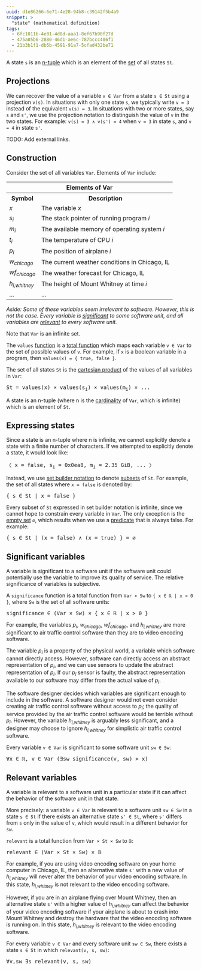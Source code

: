```yaml
---
uuid: d1e86266-6e71-4e28-94b8-c39142f5b4a9
snippet: >
  "state" (mathematical definition)
tags:
  - 6fc1011b-4e81-4d8d-aaa1-8ef67b90f27d
  - 475a05b6-2880-46d1-ae6c-787bccc406f1
  - 21b3b1f1-db5b-4591-91a7-5cfad432be71
---
```


A state `s` is an [n-tuple][tuple] which is an element of the [set][set]
of all states `St`.

## Projections

We can recover the value of a variable `v ∈ Var` from a state `s ∈ St`
using a projection `v(s)`. In situations with only one state `s`, we
typically write `v = 3` instead of the equivalent `v(s) = 3`. In
situations with two or more states, say `s` and `s'`, we use the
projection notation to distinguish the value of `v` in the two states.
For example: `v(s) = 3 ∧ v(s') = 4` when `v = 3` in state `s`, and `v =
4` in state `s'`.

TODO: Add external links.

## Construction

Consider the set of all variables `Var`. Elements of `Var` include:

<div class="table">
  <table>
    <tr>
      <th colspan="2" class="left">Elements of Var</th>
    </tr>
    <tr>
      <th class="left">Symbol</th>
      <th class="left">Description</th>
    </tr>
    <tr>
      <td class="center"><em>x</em></td>
      <td>The variable <em>x</em></td>
    </tr>
    <tr>
      <td class="center"><em>s<sub>i</sub></em></td>
      <td>The stack pointer of running program <em>i</em></td>
    </tr>
    <tr>
      <td class="center"><em>m<sub>i</sub></em></td>
      <td>The available memory of operating system <em>i</em></td>
    </tr>
    <tr>
      <td class="center"><em>t<sub>i</sub></em></td>
      <td>The temperature of CPU <em>i</em></td>
    </tr>
    <tr>
      <td class="center"><em>p<sub>i</sub></em></td>
      <td>The position of airplane <em>i</em></td>
    </tr>
    <tr>
      <td class="center"><em>w<sub>chicago</sub></em></td>
      <td>The current weather conditions in Chicago, IL</td>
    </tr>
    <tr>
      <td class="center"><em>wf<sub>chicago</sub></em></td>
      <td>The weather forecast for Chicago, IL</td>
    </tr>
    <tr>
      <td class="center"><em>h<sub>i,whitney</sub></em></td>
      <td>The height of Mount Whitney at time <em>i</em></td>
    </tr>
    <tr>
      <td>...</td>
      <td>...</td>
    </tr>
  </table>
</div>

*Aside: Some of these variables seem irrelevant to software. However,
this is not the case. Every variable is
[significant](#significant-variables) to some software unit, and all
variables are [relevant](#relevant-variables) to every software unit.*

Note that `Var` is an infinite set.

The `values` [function][function] is a [total function][total function]
which maps each variable `v ∈ Var` to the set of possible values of `v`.
For example, if `x` is a boolean variable in a program, then `values(x)
= { true, false }`.

The set of all states `St` is the [cartesian product][cartesian product]
of the values of all variables in `Var`:

<pre>
St = values(x) × values(s<sub>i</sub>) × values(m<sub>i</sub>) × ...
</pre>

A state is an n-tuple (where n is the [cardinality][cardinality] of
`Var`, which is infinite) which is an element of `St`.

## Expressing states

Since a state is an n-tuple where n is infinite, we cannot explicitly
denote a state with a finite number of characters. If we attempted to
explicitly denote a state, it would look like:

<pre>
〈 x = false, s<sub>i</sub> = 0x0ea8, m<sub>i</sub> = 2.35 GiB, ... 〉
</pre>

Instead, we use [set builder notation][set builder] to denote
[subsets][subset] of `St`. For example, the set of all states where `x =
false` is denoted by:

<pre>
{ s ∈ St | x = false }
</pre>

Every subset of `St` expressed in set builder notation is infinite,
since we cannot hope to constrain every variable in `Var`. The only
exception is the [empty set][empty set] `∅`, which results when we use a
[predicate][predicate] that is always false. For example:

<pre>
{ s ∈ St | (x = false) ∧ (x = true) } = ∅
</pre>

## Significant variables

A variable is significant to a software unit if the software unit could
potentially use the variable to improve its quality of service. The
relative significance of variables is subjective.

A `significance` function is a total function from `Var × Sw` to `{ x ∈
ℝ | x > 0 }`, where `Sw` is the set of all software units:

<pre>
significance ∈ (Var × Sw) × { x ∈ ℝ | x > 0 }
</pre>

For example, the variables *p<sub>i</sub>*, *w<sub>chicago</sub>*,
*wf<sub>chicago</sub>*, and *h<sub>i,whitney</sub>* are more significant
to air traffic control software than they are to video encoding
software.

The variable *p<sub>i</sub>* is a property of the physical world, a
variable which software cannot directly access. However, software can
directly access an abstract representation of *p<sub>i</sub>*, and we
can use sensors to update the abstract representation of
*p<sub>i</sub>*. If our *p<sub>i</sub>* sensor is faulty, the abstract
representation available to our software may differ from the actual
value of *p<sub>i</sub>*.

The software designer decides which variables are significant enough to
include in the software. A software designer would not even consider
creating air traffic control software without access to *p<sub>i</sub>*;
the quality of service provided by the air traffic control software
would be terrible without *p<sub>i</sub>*. However, the variable
*h<sub>i,whitney</sub>* is arguably less significant, and a designer may
choose to ignore *h<sub>i,whitney</sub>* for simplistic air traffic
control software.

Every variable `v ∈ Var` is significant to some software unit `sw ∈ Sw`:

<pre>
∀x ∈ ℝ, v ∈ Var (∃sw significance(v, sw) > x)
</pre>

## Relevant variables

A variable is relevant to a software unit in a particular state if it
can affect the behavior of the software unit in that state.

More precisely: a variable `v ∈ Var` is relevant to a software unit `sw
∈ Sw` in a state `s ∈ St` if there exists an alternative state `s' ∈
St`, where `s'` differs from `s` only in the value of `v`, which would
result in a different behavior for `sw`.

`relevant` is a total function from `Var × St × Sw` to `𝔹`:

<pre>
relevant ∈ (Var × St × Sw) × 𝔹
</pre>

For example, if you are using video encoding software on your home
computer in Chicago, IL, then an alternative state `s'` with a new value
of *h<sub>i,whitney</sub>* will never alter the behavior of your video
encoding software. In this state, *h<sub>i,whitney</sub>* is not
relevant to the video encoding software.

However, if you are in an airplane flying over Mount Whitney, then an
alternative state `s'` with a higher value of *h<sub>i,whitney</sub>*
can affect the behavior of your video encoding software if your airplane
is about to crash into Mount Whitney and destroy the hardware that the
video encoding software is running on. In this state,
*h<sub>i,whitney</sub>* is relevant to the video encoding software.

For every variable `v ∈ Var` and every software unit `sw ∈ Sw`, there
exists a state `s ∈ St` in which `relevant(v, s, sw)`:

<pre>
∀v,sw ∃s relevant(v, s, sw)
</pre>

[cardinality]: https://en.wikipedia.org/wiki/Cardinality
[cartesian product]: https://en.wikipedia.org/wiki/Cartesian_product
[empty set]: https://en.wikipedia.org/wiki/Empty_set
[function]: http://mathworld.wolfram.com/Function.html
[predicate]: https://en.wikipedia.org/wiki/Predicate_(mathematical_logic)
[set]: https://en.wikipedia.org/wiki/Set_(mathematics)
[set builder]: https://en.wikipedia.org/wiki/Set-builder_notation
[subset]: https://en.wikipedia.org/wiki/Subset
[total function]: http://mathworld.wolfram.com/TotalFunction.html
[tuple]: https://en.wikipedia.org/wiki/Tuple
